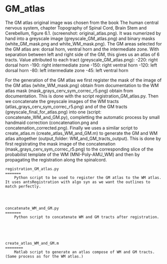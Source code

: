 GM_atlas
=============

The GM atlas original image was chosen from the book The human central nervous system, chapter Topography of Spinal Cord, Brain Stem and Cerebellum, figure 6.1. (screenshot: original_atlas.png). It was numerized by hand into a greyscale image (greyscale_GM_atlas.png) and binary masks (white_GM_mask.png and white_WM_mask.png). 
The GM areas selected for the GM atlas are: dorsal horn, ventral horn and the intermediate zone. With separation between left and right side of the GM, this gives us an atlas of 6 tracts.
Value attributed to each tract (greyscale_GM_atlas.png):
	-220: right dorsal horn
	-190: right intermediate zone
	-150: right ventral horn
	-120: left dorsal horn
	-80: left intermediate zone
	-45: left ventral horn


For the generation of the GM atlas we first register the mask of the image of the GM atlas (white_WM_mask.png) obtain from documentation to the WM atlas mask (mask_grays_cerv_sym_correc_r5.png) obtain from documentation. This is done with the script registration_GM_atlas.py. Then we concatenate the greyscale images of the WM tracts (atlas_grays_cerv_sym_correc_r5.png) and of the GM tracts (greyscale_final_for_atlas.png) into one (script: concatenate_WM_and_GM.py), completting the automatic process by small handmaid correction (concatenation.png and concatenation_corrected.png). Finally we uses a similar script to create_atlas.m (create_atlas_WM_and_GM.m) to generate the GM and WM atlas altogether (output_folder: WM_and_GM_tracts_output). This is done by first registrating the mask image of the concatenation (mask_grays_cerv_sym_correc_r5.png) to the corresponding slice of the probabilist template of the WM (MNI-Poly-AMU_WM) and then by propagating the registration along the spinalcord.

    registration_GM_atlas.py
    =======
        Python script to be used to register the GM atlas to the WM atlas. It uses antsRegistration with algo syn as we want the outlines to match perfectly.
        
    


    concatenate_WM_and_GM.py
    =======
        Python script to concatenate WM and GM tracts after registration.
        




    create_atlas_WM_and_GM.m
    ========
        Matlab script to generate an atlas compose of WM and GM tracts. (Same process as for the WM atlas.)      